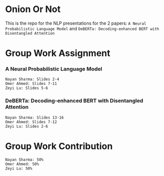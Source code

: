 # Onion Or Not
This is the repo for the NLP presentations for the 2 papers: `A Neural Probabilistic Language Model` and `DeBERTa: Decoding-enhanced BERT with Disentangled Attention`

# Group Work Assignment
### A Neural Probabilistic Language Model

```
Nayan Sharma: Slides 2-4
Omer Ahmed: Slides 7-11
Zeyi Lu: Slides 5-6
```


### DeBERTa: Decoding-enhanced BERT with Disentangled Attention

```
Nayan Sharma: Slides 13-16
Omer Ahmed: Slides 7-12
Zeyi Lu: Slides 2-6
```


# Group Work Contribution
```
Nayan Sharma: 50%
Omer Ahmed: 50%
Zeyi Lu: 50%
```

